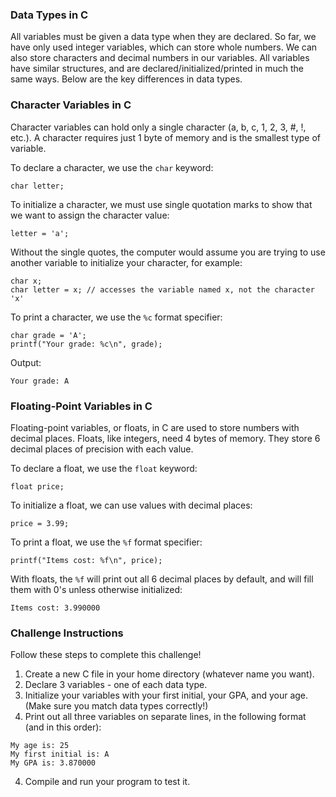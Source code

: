 ### Data Types in C
All variables must be given a data type when they are declared. 
So far, we have only used integer variables, which can store whole numbers. 
We can also store characters and decimal numbers in our variables. 
All variables have similar structures, and are declared/initialized/printed in much the same ways.
Below are the key differences in data types.

### Character Variables in C
Character variables can hold only a single character (a, b, c, 1, 2, 3, #, !, etc.).
A character requires just 1 byte of memory and is the smallest type of variable.

To declare a character, we use the `char` keyword:
```
char letter;
```

To initialize a character, we must use single quotation marks to show that we want to assign the character value:
```
letter = 'a';
```

Without the single quotes, the computer would assume you are trying to use another variable to initialize your character, for example:
```
char x;
char letter = x; // accesses the variable named x, not the character 'x'
```

To print a character, we use the `%c` format specifier:
```
char grade = 'A';
printf("Your grade: %c\n", grade);
```

Output:
```
Your grade: A
```

### Floating-Point Variables in C
Floating-point variables, or floats, in C are used to store numbers with decimal places. 
Floats, like integers, need 4 bytes of memory. 
They store 6 decimal places of precision with each value.

To declare a float, we use the `float` keyword:
```
float price;
```

To initialize a float, we can use values with decimal places:
```
price = 3.99;
```

To print a float, we use the `%f` format specifier:
```
printf("Items cost: %f\n", price);
```

With floats, the `%f` will print out all 6 decimal places by default, and will fill them with 0's unless otherwise initialized:
```
Items cost: 3.990000
```

### Challenge Instructions
Follow these steps to complete this challenge!

1. Create a new C file in your home directory (whatever name you want).
2. Declare 3 variables - one of each data type.
3. Initialize your variables with your first initial, your GPA, and your age. (Make sure you match data types correctly!)
3. Print out all three variables on separate lines, in the following format (and in this order):
```
My age is: 25
My first initial is: A
My GPA is: 3.870000
```
4. Compile and run your program to test it.
